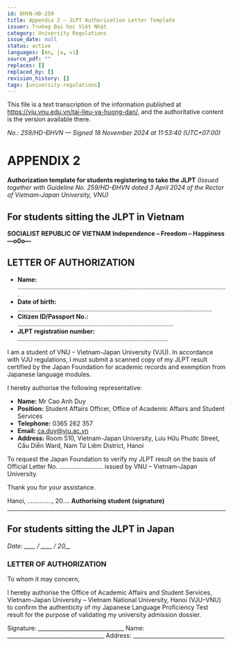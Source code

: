 ```yaml
---
id: DHVN-HD-259
title: Appendix 2 — JLPT Authorization Letter Template
issuer: Trường Đại học Việt Nhật
category: University Regulations
issue_date: null
status: active
languages: [en, ja, vi]
source_pdf: ""
replaces: []
replaced_by: []
revision_history: []
tags: [university-regulations]
---
```

This file is a text transcription of the information published at https://vju.vnu.edu.vn/tai-lieu-va-huong-dan/, and the authoritative content is the version available there.

*No.: 259/HD-ĐHVN — Signed 18 November 2024 at 11:53:40 (UTC+07:00)*

# APPENDIX 2

**Authorization template for students registering to take the JLPT**
*(Issued together with Guideline No. 259/HD-ĐHVN dated 3 April 2024 of the Rector of Vietnam-Japan University, VNU)*

## For students sitting the JLPT in Vietnam

**SOCIALIST REPUBLIC OF VIETNAM**
**Independence – Freedom – Happiness**
**—o0o—**

## LETTER OF AUTHORIZATION

- **Name:** ........................................................................................................................
- **Date of birth:** ...............................................................................................................
- **Citizen ID/Passport No.:** .........................................................................................
- **JLPT registration number:** ......................................................................................

I am a student of VNU – Vietnam-Japan University (VJU). In accordance with VJU regulations, I must submit a scanned copy of my JLPT result certified by the Japan Foundation for academic records and exemption from Japanese language modules.

I hereby authorise the following representative:

- **Name:** Mr Cao Anh Duy
- **Position:** Student Affairs Officer, Office of Academic Affairs and Student Services
- **Telephone:** 0365 262 357
- **Email:** ca.duy@vju.ac.vn
- **Address:** Room 510, Vietnam-Japan University, Lưu Hữu Phước Street, Cầu Diễn Ward, Nam Từ Liêm District, Hanoi

To request the Japan Foundation to verify my JLPT result on the basis of Official Letter No. ......................... issued by VNU – Vietnam-Japan University.

Thank you for your assistance.

Hanoi, .............., 20....
**Authorising student (signature)**

---

## For students sitting the JLPT in Japan

*Date: ____ / ____ / 20__*

### LETTER OF AUTHORIZATION

To whom it may concern,

I hereby authorise the Office of Academic Affairs and Student Services, Vietnam-Japan University – Vietnam National University, Hanoi (VJU–VNU) to confirm the authenticity of my Japanese Language Proficiency Test result for the purpose of validating my university admission dossier.

Signature: _______________________________
Name: ___________________________________
Address: _________________________________
